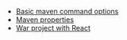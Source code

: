 
- [Basic maven command options](docs/maven.commands.md)
- [Maven properties](docs/maven.properties.md)
- [War project with React](war_react/README.md)